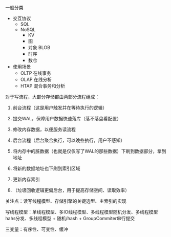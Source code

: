 
一般分类

* 交互协议
  * SQL
  * NoSQL
    * KV
    * 图
    * 对象 BLOB
    * 时序
    * 数仓
* 使用场景
  * OLTP  在线事务
  * OLAP  在线分析
  * HTAP  混合事务和分析

对于写流程，大部分存储都由两部分流程组成：

1. 前台流程（这是用户触发并在等待执行的逻辑）
  1. 提交WAL，保障用户数据快速落库（落不落盘看配置）
  2. 修改内存数据，以便服务读流程

2. 后台流程（后台聚合执行，可以晚些执行，用户不感知）
  1. 将内存中的脏数据（也就是仅仅写了WAL的那些数据）下刷到数据部分，拿到地址
  2. 将新的数据地址也下刷到索引区域
  3. 更新内存索引
  4. （垃圾回收逻辑更偏后台，用于提高存储空间、读取效率）

关注点：读写线程模型、存储引擎的关键选型、主索引的实现

写线程模型：单线程模型、多IO线程模型、多线程模型随机分发、多线程模型hahs分发、多线程模型 + 随机/hash + GroupCommiter串行提交

三变量：有序性、可变性、缓冲
